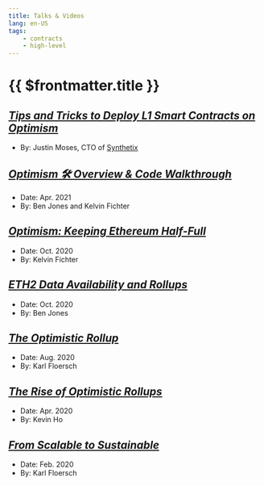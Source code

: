 ```yaml
---
title: Talks & Videos
lang: en-US
tags:
    - contracts
    - high-level
---
```


# {{ $frontmatter.title }}

## [*Tips and Tricks to Deploy L1 Smart Contracts on Optimism*](https://www.youtube.com/watch?v=cAxQJS7YZPY)

* By: Justin Moses, CTO of [Synthetix](https://synthetix.io/)

## [*Optimism 🛠 Overview & Code Walkthrough*](https://www.youtube.com/watch?v=AHYSZ51ATWQ)

* Date: Apr. 2021
* By: Ben Jones and Kelvin Fichter

## [*Optimism: Keeping Ethereum Half-Full*](https://www.youtube.com/watch?v=eYeOW4ePgZE)

* Date: Oct. 2020
* By: Kelvin Fichter

## [*ETH2 Data Availability and Rollups*](https://www.youtube.com/watch?v=q42NZw6Gle0&feature=youtu.be)

* Date: Oct. 2020
* By: Ben Jones

## [*The Optimistic Rollup*](https://www.youtube.com/watch?v=97DU_YgNPgE&feature=youtu.be)

* Date: Aug. 2020
* By: Karl Floersch

## [*The Rise of Optimistic Rollups*](https://blockcrunch.libsyn.com/is-plasma-dead-the-rise-of-optimistic-rollups-on-ethereum-kevin-ho-optimism-ep-97)

* Date: Apr. 2020
* By: Kevin Ho

## [*From Scalable to Sustainable*](https://www.youtube.com/watch?v=0hppV1IfILw&feature=youtu.be)

* Date: Feb. 2020
* By: Karl Floersch
